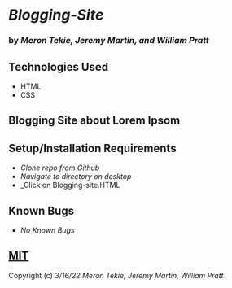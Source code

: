 # _Blogging-Site_

### by _Meron Tekie, Jeremy Martin, and William Pratt_

## Technologies Used

* HTML
* CSS

## Blogging Site about Lorem Ipsom

## Setup/Installation Requirements

* _Clone repo from Github_
* _Navigate to directory on desktop_
* _Click on Blogging-site.HTML

## Known Bugs

* _No Known Bugs_

## [MIT](https://opensource.org/licenses/MIT)

Copyright (c) _3/16/22_ _Meron Tekie, Jeremy Martin, William Pratt_